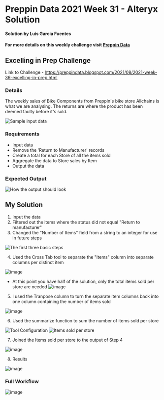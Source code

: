 # Preppin Data 2021 Week 31 - Alteryx Solution

#### Solution by Luis Garcia Fuentes
#### For more details on this weekly challenge visit [Preppin Data](https://preppindata.blogspot.com/)

## Excelling in Prep Challenge 
Link to Challenge - https://preppindata.blogspot.com/2021/08/2021-week-36-excelling-in-prep.html

### Details

The weekly sales of Bike Components from Preppin's bike store Allchains is what we are analysing. The returns are where the product has been deemed faulty before it's sold. 

![Sample input data](https://1.bp.blogspot.com/-dk0JLWbsnSc/YQl4-TLNElI/AAAAAAAACO4/4Rpsr-zZ5HoSqyYShmxv0pgfUwb-fgguwCLcBGAsYHQ/s1130/Screenshot%2B2021-08-03%2Bat%2B18.11.28.png)

### Requirements
- Input data
- Remove the 'Return to Manufacturer' records
- Create a total for each Store of all the items sold
- Aggregate the data to Store sales by Item
- Output the data

### Expected Output

![How the output should look](https://1.bp.blogspot.com/-zAcqRtDPLE0/YQl8uhM-dUI/AAAAAAAACPA/Q5_ORFfX0pI6KNOr5q4qAPPadn30PtRpgCLcBGAsYHQ/w640-h108/Screenshot%2B2021-08-03%2Bat%2B18.28.07.png)

## My Solution

1. Input the data
2. Filtered out the items where the status did not equal "Return to manufacturer"
3. Changed the "Number of Items" field from a string to an integer for use in future steps

![The first three basic steps](https://user-images.githubusercontent.com/74035071/128637465-fb5d0c7d-ac6c-4a3c-ae0f-6bf3663dd212.png)

4. Used the Cross Tab tool to separate the "Items" column into separate columns per distinct item

![image](https://user-images.githubusercontent.com/74035071/128637503-2bb646ef-1b64-4fd2-9e13-8f6661ee8f75.png)
* At this point you have half of the solution, only the total items sold per store are needed
![image](https://user-images.githubusercontent.com/74035071/128637546-6a7f06e1-77dc-4f67-b5bd-a880218a5f08.png)
5. I used the Tranpose column to turn the separate item columns back into one column containing the number of items sold

![image](https://user-images.githubusercontent.com/74035071/128637673-056c0d8d-e147-415c-9b59-ef683f321a32.png)

6. Used the summarize function to sum the number of items sold per store

![Tool Configuration](https://user-images.githubusercontent.com/74035071/128637688-0d9c63dd-9c25-4066-a6c8-5395659a6dd4.png)
![Items sold per store](https://user-images.githubusercontent.com/74035071/128637698-3faf8a29-ed1d-4732-a470-543d6637e13a.png)


7. Joined the Items sold per store to the output of Step 4 

![image](https://user-images.githubusercontent.com/74035071/128637732-a16beb23-5269-4cb7-bf2b-9a51ff465baa.png)

8. Results

![image](https://user-images.githubusercontent.com/74035071/128637745-45a8754c-54a4-4be3-9dd7-9a69feb4762b.png)

### Full Workflow 

![image](https://user-images.githubusercontent.com/74035071/128637773-2d3cbcfd-dd3f-452f-b685-dd41be95f6bd.png)

